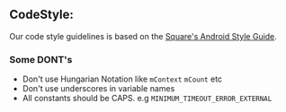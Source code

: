 ## CodeStyle:

Our code style guidelines is based on the [Square's Android Style Guide](https://github.com/square/java-code-styles/blob/master/configs/codestyles/SquareAndroid.xml).

### Some **DONT's**

- Don't use Hungarian Notation like `mContext` `mCount` etc
- Don't use underscores in variable names
- All constants should be CAPS. e.g `MINIMUM_TIMEOUT_ERROR_EXTERNAL`
